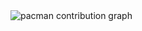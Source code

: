 <picture>
  <source media="(prefers-color-scheme: dark)" srcset="https://raw.githubusercontent.com/plensia/plensia/output/pacman-contribution-graph-dark.svg">
  <source media="(prefers-color-scheme: light)" srcset="https://raw.githubusercontent.com/plensia/plensia/output/pacman-contribution-graph.svg">
  <img alt="pacman contribution graph" src="https://raw.githubusercontent.com/plensia/plensia/output/pacman-contribution-graph.svg">
</picture>

###